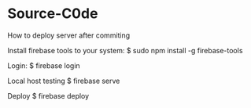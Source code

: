# Source-C0de

How to deploy server after commiting

Install firebase tools to your system: 
$ sudo npm install -g firebase-tools

Login: 
$ firebase login

Local host testing
$ firebase serve

Deploy
$ firebase deploy
